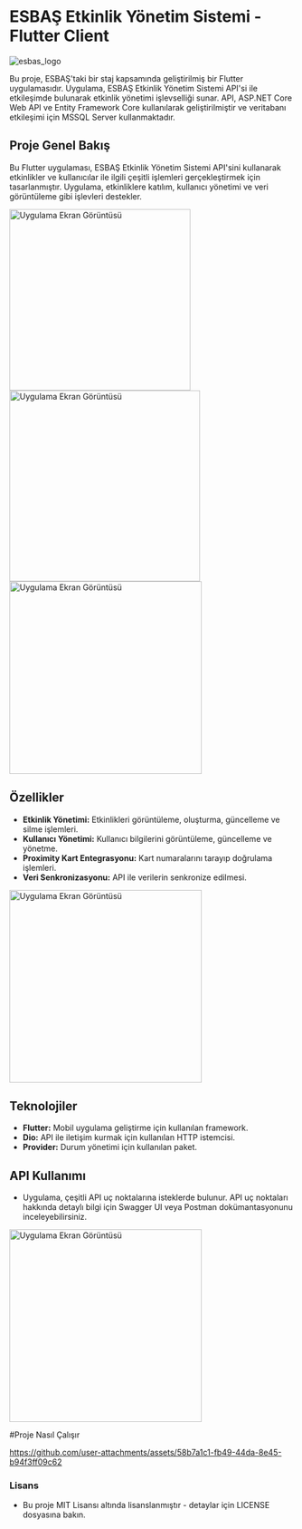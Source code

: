 # ESBAŞ Etkinlik Yönetim Sistemi - Flutter Client

![esbas_logo](https://github.com/user-attachments/assets/685d4934-4765-46fd-95bb-e69e486d8563)


Bu proje, ESBAŞ'taki bir staj kapsamında geliştirilmiş bir Flutter uygulamasıdır. Uygulama, ESBAŞ Etkinlik Yönetim Sistemi API'si ile etkileşimde bulunarak etkinlik yönetimi işlevselliği sunar. API, ASP.NET Core Web API ve Entity Framework Core kullanılarak geliştirilmiştir ve veritabanı etkileşimi için MSSQL Server kullanmaktadır.

## Proje Genel Bakış

Bu Flutter uygulaması, ESBAŞ Etkinlik Yönetim Sistemi API'sini kullanarak etkinlikler ve kullanıcılar ile ilgili çeşitli işlemleri gerçekleştirmek için tasarlanmıştır. Uygulama, etkinliklere katılım, kullanıcı yönetimi ve veri görüntüleme gibi işlevleri destekler.

<img src="https://github.com/user-attachments/assets/eb905ebf-32ee-493b-a394-87321f8be22f" alt="Uygulama Ekran Görüntüsü" width="320"/>

<img src="https://github.com/user-attachments/assets/2c367c7a-de06-41b4-a9fb-37f91f7f656b" alt="Uygulama Ekran Görüntüsü" width="337"/>


<img src="https://github.com/user-attachments/assets/baf21829-d9a9-4a28-b8b7-49711e23dba5" alt="Uygulama Ekran Görüntüsü" width="340"/>



## Özellikler

- **Etkinlik Yönetimi:** Etkinlikleri görüntüleme, oluşturma, güncelleme ve silme işlemleri.
- **Kullanıcı Yönetimi:** Kullanıcı bilgilerini görüntüleme, güncelleme ve yönetme.
- **Proximity Kart Entegrasyonu:** Kart numaralarını tarayıp doğrulama işlemleri.
- **Veri Senkronizasyonu:** API ile verilerin senkronize edilmesi.

<img src="https://github.com/user-attachments/assets/448cb79a-45df-4308-824a-b7650192419c" alt="Uygulama Ekran Görüntüsü" width="340"/>




## Teknolojiler

- **Flutter:** Mobil uygulama geliştirme için kullanılan framework.
- **Dio:** API ile iletişim kurmak için kullanılan HTTP istemcisi.
- **Provider:** Durum yönetimi için kullanılan paket.



## API Kullanımı

* Uygulama, çeşitli API uç noktalarına isteklerde bulunur. API uç noktaları hakkında detaylı bilgi için Swagger UI veya Postman dokümantasyonunu inceleyebilirsiniz.
<img src="https://github.com/user-attachments/assets/d7f598eb-bd15-4f1d-aa94-84dccc3fa2da" alt="Uygulama Ekran Görüntüsü" width="340"/>


#Proje Nasıl Çalışır


https://github.com/user-attachments/assets/58b7a1c1-fb49-44da-8e45-b94f3ff09c62









### Lisans

* Bu proje MIT Lisansı altında lisanslanmıştır - detaylar için LICENSE dosyasına bakın.
